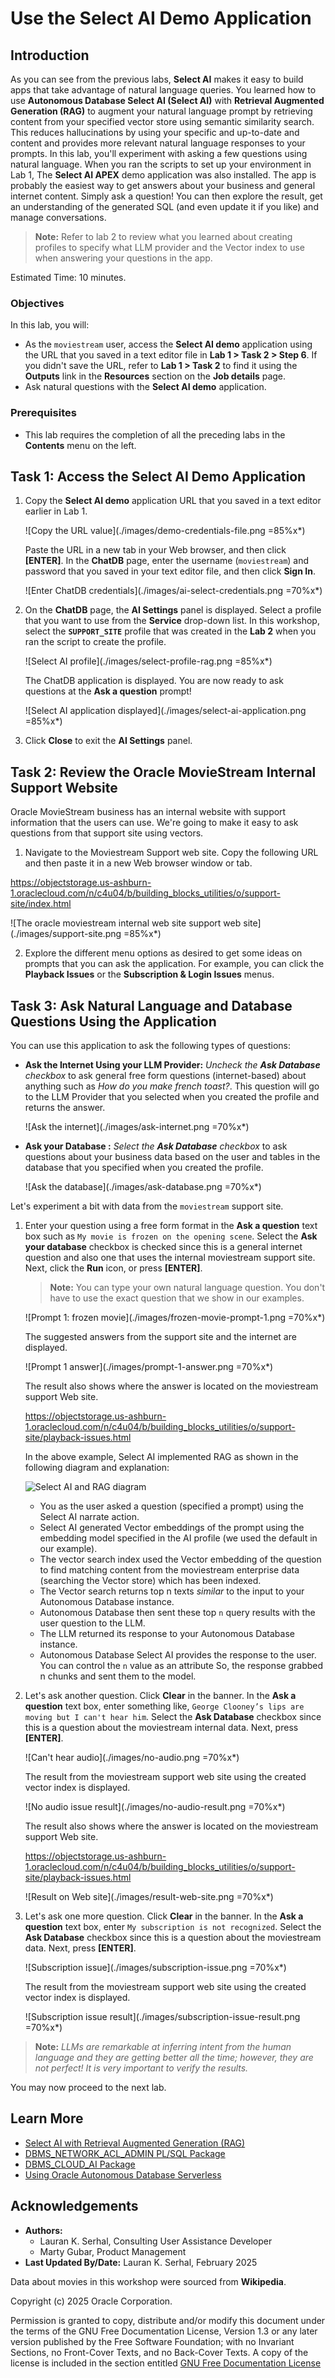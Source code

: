 # Use the Select AI Demo Application

## Introduction

As you can see from the previous labs, **Select AI** makes it easy to build apps that take advantage of natural language queries. You learned how to use **Autonomous Database Select AI (Select AI)** with **Retrieval Augmented Generation (RAG)** to augment your natural language prompt by retrieving content from your specified vector store using semantic similarity search. This reduces hallucinations by using your specific and up-to-date and content and provides more relevant natural language responses to your prompts. In this lab, you'll experiment with asking a few questions using natural language. When you ran the scripts to set up your environment in Lab 1, The **Select AI APEX** demo application was also installed. The app is probably the easiest way to get answers about your business and general internet content. Simply ask a question! You can then explore the result, get an understanding of the generated SQL (and even update it if you like) and manage conversations.

>**Note:** Refer to lab 2 to review what you learned about creating profiles to specify what LLM provider and the Vector index to use when answering your questions in the app.

Estimated Time: 10 minutes.

### Objectives

In this lab, you will:

* As the `moviestream` user, access the **Select AI demo** application using the URL that you saved in a text editor file in **Lab 1 > Task 2 > Step 6**. If you didn't save the URL, refer to **Lab 1 > Task 2** to find it using the **Outputs** link in the **Resources** section on the **Job details** page.
* Ask natural questions with the **Select AI demo** application.

### Prerequisites

- This lab requires the completion of all the preceding labs in the **Contents** menu on the left.

## Task 1: Access the Select AI Demo Application

1. Copy the **Select AI demo** application URL that you saved in a text editor earlier in Lab 1.

    ![Copy the URL value](./images/demo-credentials-file.png =85%x*)

    Paste the URL in a new tab in your Web browser, and then click **[ENTER]**. In the **ChatDB** page, enter the username (`moviestream`) and password that you saved in your text editor file, and then click **Sign In**.

    ![Enter ChatDB credentials](./images/ai-select-credentials.png =70%x*)

2. On the **ChatDB** page, the **AI Settings** panel is displayed. Select a profile that you want to use from the **Service** drop-down list. In this workshop, select the **`SUPPORT_SITE`** profile that was created in the **Lab 2** when you ran the script to create the profile.

    ![Select AI profile](./images/select-profile-rag.png =85%x*)

    The ChatDB application is displayed. You are now ready to ask questions at the **Ask a question** prompt!

    ![Select AI application displayed](./images/select-ai-application.png =85%x*)

3. Click **Close** to exit the **AI Settings** panel.

## Task 2: Review the Oracle MovieStream Internal Support Website

Oracle MovieStream business has an internal website with support information that the users can use. We're going to make it easy to ask questions from that support site using vectors.

1. Navigate to the Moviestream Support web site. Copy the following URL and then paste it in a new Web browser window or tab.

  https://objectstorage.us-ashburn-1.oraclecloud.com/n/c4u04/b/building_blocks_utilities/o/support-site/index.html

  ![The oracle moviestream internal web site support web site](./images/support-site.png =85%x*)

2. Explore the different menu options as desired to get some ideas on prompts that you can ask the application. For example, you can click the **Playback Issues** or the **Subscription & Login Issues** menus.

## Task 3: Ask Natural Language and Database Questions Using the Application

You can use this application to ask the following types of questions:

- **Ask the Internet Using your LLM Provider:**
_Uncheck the **Ask Database** checkbox_ to ask general free form questions (internet-based) about anything such as _How do you make french toast?_. This question will go to the LLM Provider that you selected when you created the profile and returns the answer.

  ![Ask the internet](./images/ask-internet.png =70%x*)

- **Ask your Database :**
_Select the **Ask Database** checkbox_ to ask questions about your business data based on the user and tables in the database that you specified when you created the profile.

  ![Ask the database](./images/ask-database.png =70%x*)

  <!---
  --->

Let's experiment a bit with data from the `moviestream` support site.

1. Enter your question using a free form format in the **Ask a question** text box such as `My movie is frozen on the opening scene`. Select the **Ask your database** checkbox is checked since this is a general internet question and also one that uses the internal moviestream support site. Next, click the **Run** icon, or press **[ENTER]**.

    >**Note:** You can type your own natural language question. You don't have to use the exact question that we show in our examples.

    ![Prompt 1: frozen movie](./images/frozen-movie-prompt-1.png =70%x*)

    The suggested answers from the support site and the internet are displayed.

   ![Prompt 1 answer](./images/prompt-1-answer.png =70%x*)

   The result also shows where the answer is located on the moviestream support Web site.
    
    https://objectstorage.us-ashburn-1.oraclecloud.com/n/c4u04/b/building_blocks_utilities/o/support-site/playback-issues.html

    In the above example, Select AI implemented RAG as shown in the following diagram and explanation:

    ![Select AI and RAG diagram](./images/select-ai-rag-diagram.png "")
  
    * You as the user asked a question (specified a prompt) using the Select AI  narrate action.
    * Select AI generated Vector embeddings of the prompt using the embedding model specified in the AI profile (we used the default in our example).
    * The vector search index used the Vector embedding of the question to find matching content from the moviestream enterprise data (searching the Vector store) which has been indexed.
    * The Vector search returns top n texts _similar_ to the input to your Autonomous Database instance.
    * Autonomous Database then sent these top `n` query results with the user question to the LLM.
    * The LLM returned its response to your Autonomous Database instance.
    * Autonomous Database Select AI provides the response to the user.
    You can control the `n` value as an attribute
    So, the response grabbed n chunks and sent them to the model.

2. Let's ask another question. Click **Clear** in the banner. In the **Ask a question** text box, enter something like, `George Clooney’s lips are moving but I can't hear him`. Select the **Ask Database** checkbox since this is a question about the moviestream internal data. Next, press **[ENTER]**.

    ![Can't hear audio](./images/no-audio.png =70%x*)

    The result from the moviestream support web site using the created vector index is displayed.

    ![No audio issue result](./images/no-audio-result.png =70%x*)

    The result also shows where the answer is located on the moviestream support Web site.
    
    https://objectstorage.us-ashburn-1.oraclecloud.com/n/c4u04/b/building_blocks_utilities/o/support-site/playback-issues.html

    ![Result on Web site](./images/result-web-site.png =70%x*)

3. Let's ask one more question. Click **Clear** in the banner. In the **Ask a question** text box, enter `My subscription is not recognized`. Select the **Ask Database** checkbox since this is a question about the moviestream data. Next, press **[ENTER]**.

    ![Subscription issue](./images/subscription-issue.png =70%x*)

    The result from the moviestream support web site using the created vector index is displayed.

    ![Subscription issue result](./images/subscription-issue-result.png =70%x*)


  >**Note:** _LLMs are remarkable at inferring intent from the human language and they are getting better all the time; however, they are not perfect! It is very important to verify the results._

You may now proceed to the next lab.

## Learn More
* [Select AI with Retrieval Augmented Generation (RAG)](https://docs.oracle.com/en/cloud/paas/autonomous-database/serverless/adbsb/select-ai-retrieval-augmented-generation.html#GUID-6B2A810B-AED5-4767-8A3B-15C853F567A2)
* [DBMS\_NETWORK\_ACL\_ADMIN PL/SQL Package](https://docs.oracle.com/en/database/oracle/oracle-database/19/arpls/DBMS_NETWORK_ACL_ADMIN.html#GUID-254AE700-B355-4EBC-84B2-8EE32011E692)
* [DBMS\_CLOUD\_AI Package](https://docs.oracle.com/en-us/iaas/autonomous-database-serverless/doc/dbms-cloud-ai-package.html)
* [Using Oracle Autonomous Database Serverless](https://docs.oracle.com/en/cloud/paas/autonomous-database/adbsa/index.html)

## Acknowledgements
  * **Authors:** 
    * Lauran K. Serhal, Consulting User Assistance Developer
    * Marty Gubar, Product Management
* **Last Updated By/Date:** Lauran K. Serhal, February 2025

Data about movies in this workshop were sourced from **Wikipedia**.

Copyright (c) 2025 Oracle Corporation.

Permission is granted to copy, distribute and/or modify this document
under the terms of the GNU Free Documentation License, Version 1.3
or any later version published by the Free Software Foundation;
with no Invariant Sections, no Front-Cover Texts, and no Back-Cover Texts.
A copy of the license is included in the section entitled [GNU Free Documentation License](https://oracle-livelabs.github.io/adb/shared/adb-15-minutes/introduction/files/gnu-free-documentation-license.txt)
